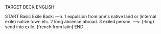 TARGET DECK
ENGLISH

START
Basic
Exile
Back: —n. 1 expulsion from one's native land or (internal exile) native town etc. 2 long absence abroad. 3 exiled person. —v. (-ling) send into exile. [french from latin]
END
